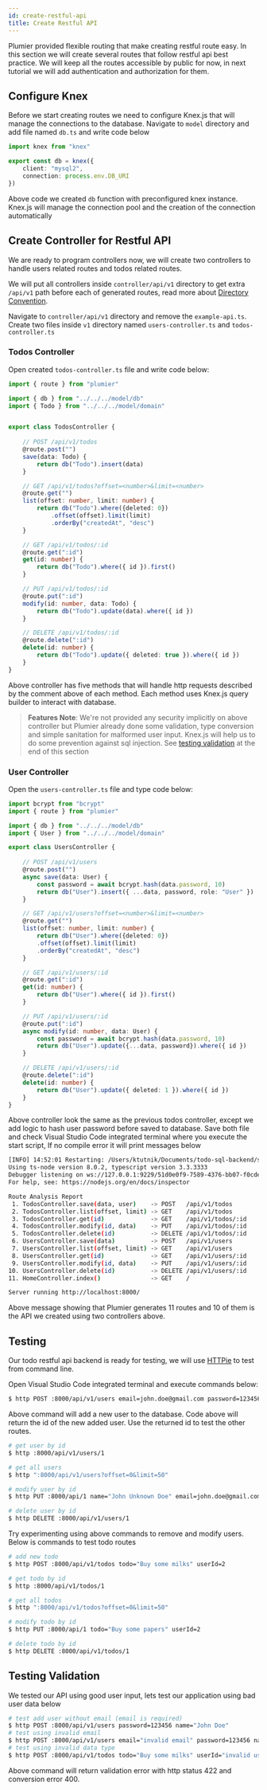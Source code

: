 ```yaml
---
id: create-restful-api
title: Create Restful API
---
```


Plumier provided flexible routing that make creating restful route easy. In this section we will create several routes that follow restful api best practice. We will keep all the routes accessible by public for now, in next tutorial we will add authentication and authorization for them.

## Configure Knex
Before we start creating routes we need to configure Knex.js that will manage the connections to the database. Navigate to `model` directory and add file named `db.ts` and write code below

```typescript
import knex from "knex"

export const db = knex({
    client: "mysql2",
    connection: process.env.DB_URI
})
```

Above code we created `db` function with preconfigured knex instance. Knex.js will manage the connection pool and the creation of the connection automatically

## Create Controller for Restful API
We are ready to program controllers now, we will create two controllers to handle users related routes and todos related routes.

We will put all controllers inside `controller/api/v1` directory to get extra `/api/v1` path before each of generated routes, read more about [Directory Convention](/docs/refs/route#directory-convention). 

Navigate to `controller/api/v1` directory and remove the `example-api.ts`. Create two files inside `v1` directory named `users-controller.ts` and `todos-controller.ts`

### Todos Controller
Open created `todos-controller.ts` file and write code below:

```typescript
import { route } from "plumier"

import { db } from "../../../model/db"
import { Todo } from "../../../model/domain"


export class TodosController {
    
    // POST /api/v1/todos
    @route.post("")
    save(data: Todo) {
        return db("Todo").insert(data)
    }

    // GET /api/v1/todos?offset=<number>&limit=<number>
    @route.get("")
    list(offset: number, limit: number) {
        return db("Todo").where({deleted: 0})
            .offset(offset).limit(limit)
            .orderBy("createdAt", "desc")
    }

    // GET /api/v1/todos/:id
    @route.get(":id")
    get(id: number) {
        return db("Todo").where({ id }).first()
    }

    // PUT /api/v1/todos/:id
    @route.put(":id")
    modify(id: number, data: Todo) {
        return db("Todo").update(data).where({ id })
    }

    // DELETE /api/v1/todos/:id
    @route.delete(":id")
    delete(id: number) {
        return db("Todo").update({ deleted: true }).where({ id })
    } 
}
```

Above controller has five methods that will handle http requests described by the comment above of each method. Each method uses Knex.js query builder to interact with database. 

> **Features Note**: We're not provided any security implicitly on above controller but Plumier already done some validation, type conversion and simple sanitation for malformed user input. Knex.js will help us to do some prevention against sql injection. See [testing validation](#testing-validation) at the end of this section

### User Controller 
Open the `users-controller.ts` file and type code below:

```typescript
import bcrypt from "bcrypt"
import { route } from "plumier"

import { db } from "../../../model/db"
import { User } from "../../../model/domain"

export class UsersController {
    
    // POST /api/v1/users
    @route.post("")
    async save(data: User) {
        const password = await bcrypt.hash(data.password, 10)
        return db("User").insert({ ...data, password, role: "User" })
    }

    // GET /api/v1/users?offset=<number>&limit=<number>
    @route.get("")
    list(offset: number, limit: number) {
        return db("User").where({deleted: 0})
        .offset(offset).limit(limit)
        .orderBy("createdAt", "desc")
    }

    // GET /api/v1/users/:id
    @route.get(":id")
    get(id: number) {
        return db("User").where({ id }).first()
    }

    // PUT /api/v1/users/:id
    @route.put(":id")
    async modify(id: number, data: User) {
        const password = await bcrypt.hash(data.password, 10)
        return db("User").update({...data, password}).where({ id })
    }

    // DELETE /api/v1/users/:id
    @route.delete(":id")
    delete(id: number) {
        return db("User").update({ deleted: 1 }).where({ id })
    }
}
```

Above controller look the same as the previous todos controller, except we add logic to hash user password before saved to database. Save both file and check Visual Studio Code integrated terminal where you execute the start script, If no compile error it will print messages below

```bash
[INFO] 14:52:01 Restarting: /Users/ktutnik/Documents/todo-sql-backend/src/controller/auth-controller.ts has been modified
Using ts-node version 8.0.2, typescript version 3.3.3333
Debugger listening on ws://127.0.0.1:9229/51d0e0f9-7589-4376-bb07-f0cde4a0bea4
For help, see: https://nodejs.org/en/docs/inspector

Route Analysis Report
 1. TodosController.save(data, user)    -> POST   /api/v1/todos
 2. TodosController.list(offset, limit) -> GET    /api/v1/todos
 3. TodosController.get(id)             -> GET    /api/v1/todos/:id
 4. TodosController.modify(id, data)    -> PUT    /api/v1/todos/:id
 5. TodosController.delete(id)          -> DELETE /api/v1/todos/:id
 6. UsersController.save(data)          -> POST   /api/v1/users
 7. UsersController.list(offset, limit) -> GET    /api/v1/users
 8. UsersController.get(id)             -> GET    /api/v1/users/:id
 9. UsersController.modify(id, data)    -> PUT    /api/v1/users/:id
10. UsersController.delete(id)          -> DELETE /api/v1/users/:id
11. HomeController.index()              -> GET    /

Server running http://localhost:8000/
```

Above message showing that Plumier generates 11 routes and 10 of them is the API we created using two controllers above.

## Testing
Our todo restful api backend is ready for testing, we will use [HTTPie](https://httpie.org/#installation) to test from command line.

Open Visual Studio Code integrated terminal and execute commands below:

```bash
$ http POST :8000/api/v1/users email=john.doe@gmail.com password=123456 name="John Doe"
```

Above command will add a new user to the database. Code above will return the id of the new added user. Use the returned id to test the other routes.

```bash
# get user by id
$ http :8000/api/v1/users/1

# get all users
$ http ":8000/api/v1/users?offset=0&limit=50"

# modify user by id
$ http PUT :8000/api/1 name="John Unknown Doe" email=john.doe@gmail.com password=123456 role="Admin"

# delete user by id
$ http DELETE :8000/api/v1/users/1
```

Try experimenting using above commands to remove and modify users. 
Below is commands to test todo routes

```bash
# add new todo
$ http POST :8000/api/v1/todos todo="Buy some milks" userId=2

# get todo by id
$ http :8000/api/v1/todos/1

# get all todos
$ http ":8000/api/v1/todos?offset=0&limit=50"

# modify todo by id
$ http PUT :8000/api/1 todo="Buy some papers" userId=2

# delete todo by id
$ http DELETE :8000/api/v1/todos/1
```

## Testing Validation
We tested our API using good user input, lets test our application using bad user data below

```bash
# test add user without email (email is required)
$ http POST :8000/api/v1/users password=123456 name="John Doe"
# test using invalid email
$ http POST :8000/api/v1/users email="invalid email" password=123456 name="John Doe"
# test using invalid data type
$ http POST :8000/api/v1/todos todo="Buy some milks" userId="invalid user" 
```

Above command will return validation error with http status 422 and conversion error 400. 